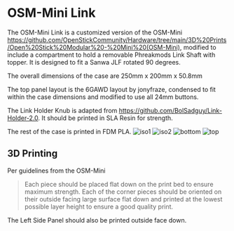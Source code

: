 # OSM-Mini Link
The OSM-Mini Link is a customized version of the OSM-Mini https://github.com/OpenStickCommunity/Hardware/tree/main/3D%20Prints/Open%20Stick%20Modular%20-%20Mini%20(OSM-Mini), modified to include a compartment to hold a removable Phreakmods Link Shaft with topper.
It is designed to fit a Sanwa JLF rotated 90 degrees.

The overall dimensions of the case are 250mm x 200mm x 50.8mm

The top panel layout is the 6GAWD layout by jonyfraze, condensed to fit within the case dimensions and modified to use all 24mm buttons.


The Link Holder Knub is adapted from https://github.com/BolSadguy/Link-Holder-2.0. It should be printed in SLA Resin for strength.


The rest of the case is printed in FDM PLA.
![iso1](https://github.com/user-attachments/assets/bad42aa0-6ed8-49de-9591-b7de43bdacca)
![iso2](https://github.com/user-attachments/assets/01430454-1de0-4dbe-b659-689fd81c8fc6)
![bottom](https://github.com/user-attachments/assets/45ea61e2-1269-4878-8ea0-0a7c28904065)
![top](https://github.com/user-attachments/assets/95d96ff6-3a3e-4acd-9539-5c857a3a7f9e)


## 3D Printing
Per guidelines from the OSM-Mini
>Each piece should be placed flat down on the print bed to ensure maximum strength.
>Each of the corner pieces should be oriented on their outside facing large surface flat down and printed at the lowest possible layer height to ensure a good quality print.

The Left Side Panel should also be printed outside face down.
